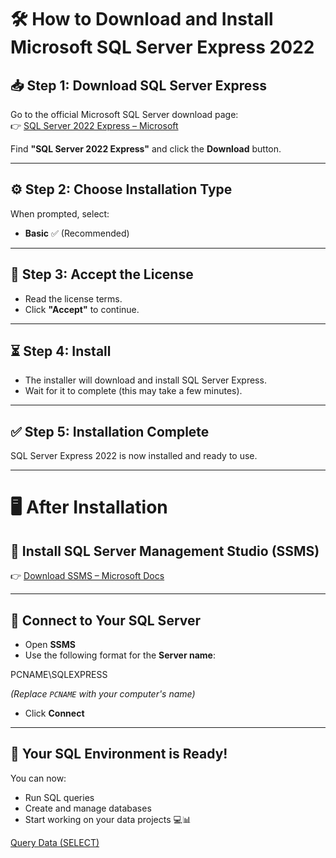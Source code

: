 # 🛠️ How to Download and Install Microsoft SQL Server Express 2022

## 📥 Step 1: Download SQL Server Express  
Go to the official Microsoft SQL Server download page:  
👉 [SQL Server 2022 Express – Microsoft](https://www.microsoft.com/en-us/sql-server/sql-server-downloads)

Find **"SQL Server 2022 Express"** and click the **Download** button.

---

## ⚙️ Step 2: Choose Installation Type  
When prompted, select:  
- **Basic** ✅ (Recommended)

---

## 📄 Step 3: Accept the License  
- Read the license terms.  
- Click **"Accept"** to continue.

---

## ⏳ Step 4: Install  
- The installer will download and install SQL Server Express.  
- Wait for it to complete (this may take a few minutes).

---

## ✅ Step 5: Installation Complete  
SQL Server Express 2022 is now installed and ready to use.

---

# 🖥️ After Installation

## 🔧 Install SQL Server Management Studio (SSMS)  
👉 [Download SSMS – Microsoft Docs](https://learn.microsoft.com/en-us/ssms/install/install)

---

## 🔗 Connect to Your SQL Server  
- Open **SSMS**  
- Use the following format for the **Server name**:  


PCNAME\SQLEXPRESS

*(Replace `PCNAME` with your computer's name)*

- Click **Connect**

---

## 🎉 Your SQL Environment is Ready!
You can now:  
- Run SQL queries  
- Create and manage databases  
- Start working on your data projects 💻📊


[Query Data (SELECT)](./Beginner-Level/Query_data.txt)
